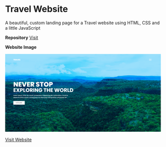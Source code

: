 # Travel Website

A beautiful, custom landing page for a Travel website using HTML, CSS and a little JavaScript


**Repository**
[Visit](https://github.com/K-Kaustubh/Travel-Website/)

**Website Image**

![](Capture.png)

[Visit Website](https://travel-website-rho.vercel.app/)
